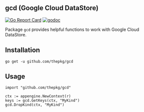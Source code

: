 gcd (Google Cloud DataStore)
-

[![Go Report Card](https://goreportcard.com/badge/github.com/thepkg/gcd)](https://goreportcard.com/report/github.com/thepkg/gcd)
[![godoc](https://godoc.org/github.com/thepkg/gcd?status.svg)](https://godoc.org/github.com/thepkg/gcd)

Package `gcd` provides helpful functions to work with Google Cloud DataStore.

## Installation

`go get -u github.com/thepkg/gcd`

## Usage

````
import "github.com/thepkg/gcd"

ctx := appengine.NewContext(r)
keys := gcd.GetKeys(ctx, "MyKind")
gcd.DropKind(ctx, "MyKind")
````
